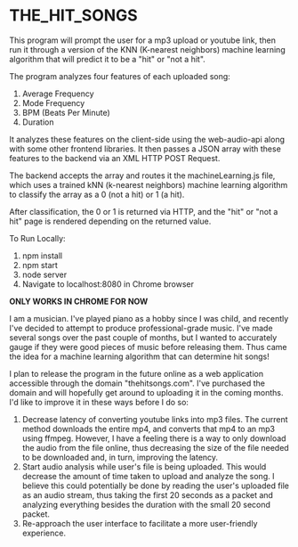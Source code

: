 # THE_HIT_SONGS
This program will prompt the user for a mp3 upload or youtube link, then run it through a version of the KNN (K-nearest neighbors) machine learning algorithm that will predict it to be a "hit" or "not a hit".

The program analyzes four features of each uploaded song:

1. Average Frequency
2. Mode Frequency
3. BPM (Beats Per Minute)
4. Duration

It analyzes these features on the client-side using the web-audio-api along with some other frontend libraries. 
It then passes a JSON array with these features to the backend via an XML HTTP POST Request. 

The backend accepts the array and routes it the machineLearning.js file, which uses a trained  kNN (k-nearest neighbors) machine learning algorithm to classify the array as a 0 (not a hit) or 1 (a hit). 

After classification, the 0 or 1 is returned via HTTP, and the "hit" or "not a hit" page is rendered depending on the returned value. 

To Run Locally:

1. npm install
2. npm start
3. node server
4. Navigate to localhost:8080 in Chrome browser 

**ONLY WORKS IN CHROME FOR NOW** 

I am a musician. I've played piano as a hobby since I was child, and recently I've decided to attempt to produce professional-grade music.
I've made several songs over the past couple of months, but I wanted to accurately gauge if they were good pieces of music before releasing them.
Thus came the idea for a machine learning algorithm that can determine hit songs!

I plan to release the program in the future online as a web application accessible through the domain "thehitsongs.com". I've purchased the domain and will hopefully get around to uploading it in the coming months. I'd like to improve it in these ways before I do so:

1. Decrease latency of converting youtube links into mp3 files. The current method downloads the entire mp4, and converts
that mp4 to an mp3 using ffmpeg. However, I have a feeling there is a way to only download the audio from the file online,
 thus decreasing the size of the file needed to be downloaded and, in turn, improving the latency. 
2. Start audio analysis while user's file is being uploaded. This would decrease the amount of time taken to upload and analyze the song. 
I believe this could potentially be done by reading the user's uploaded file as an audio stream, thus taking the first 20 seconds as a packet
 and analyzing everything besides the duration with the small 20 second packet. 
3. Re-approach the user interface to facilitate a more user-friendly experience. 

